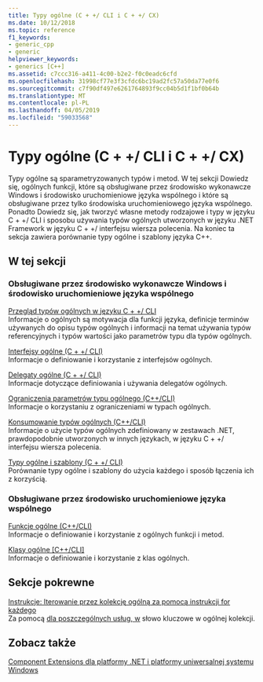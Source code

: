 ```yaml
---
title: Typy ogólne (C + +/ CLI i C + +/ CX)
ms.date: 10/12/2018
ms.topic: reference
f1_keywords:
- generic_cpp
- generic
helpviewer_keywords:
- generics [C++]
ms.assetid: c7ccc316-a411-4c00-b2e2-f0c0eadc6cfd
ms.openlocfilehash: 31998cf77e3f3cfdc6bc19ad2fc57a50da77e0f6
ms.sourcegitcommit: c7f90df497e6261764893f9cc04b5d1f1bf0b64b
ms.translationtype: MT
ms.contentlocale: pl-PL
ms.lasthandoff: 04/05/2019
ms.locfileid: "59033568"
---
```

# <a name="generics--ccli-and-ccx"></a>Typy ogólne (C + +/ CLI i C + +/ CX)

Typy ogólne są sparametryzowanych typów i metod. W tej sekcji Dowiedz się, ogólnych funkcji, które są obsługiwane przez środowisko wykonawcze Windows i środowisko uruchomieniowe języka wspólnego i które są obsługiwane przez tylko środowiska uruchomieniowego języka wspólnego. Ponadto Dowiedz się, jak tworzyć własne metody rodzajowe i typy w języku C + +/ CLI i sposobu używania typów ogólnych utworzonych w języku .NET Framework w języku C + +/ interfejsu wiersza polecenia. Na koniec ta sekcja zawiera porównanie typy ogólne i szablony języka C++.

## <a name="in-this-section"></a>W tej sekcji

### <a name="supported-by-the-windows-runtime-and-the-common-language-runtime"></a>Obsługiwane przez środowisko wykonawcze Windows i środowisko uruchomieniowe języka wspólnego

[Przegląd typów ogólnych w języku C + +/ CLI](overview-of-generics-in-visual-cpp.md)<br/>
Informacje o ogólnych są motywacja dla funkcji języka, definicje terminów używanych do opisu typów ogólnych i informacji na temat używania typów referencyjnych i typów wartości jako parametrów typu dla typów ogólnych.

[Interfejsy ogólne (C + +/ CLI)](generic-interfaces-visual-cpp.md)<br/>
Informacje o definiowanie i korzystanie z interfejsów ogólnych.

[Delegaty ogólne (C + +/ CLI)](generic-delegates-visual-cpp.md)<br/>
Informacje dotyczące definiowania i używania delegatów ogólnych.

[Ograniczenia parametrów typu ogólnego (C++/CLI)](constraints-on-generic-type-parameters-cpp-cli.md)<br/>
Informacje o korzystaniu z ograniczeniami w typach ogólnych.

[Konsumowanie typów ogólnych (C++/CLI)](consuming-generics-cpp-cli.md)<br/>
Informacje o użycie typów ogólnych zdefiniowany w zestawach .NET, prawdopodobnie utworzonych w innych językach, w języku C + +/ interfejsu wiersza polecenia.

[Typy ogólne i szablony (C + +/ CLI)](generics-and-templates-visual-cpp.md)<br/>
Porównanie typy ogólne i szablony do użycia każdego i sposób łączenia ich z korzyścią.

### <a name="supported-by-the-common-language-runtime"></a>Obsługiwane przez środowisko uruchomieniowe języka wspólnego

[Funkcje ogólne (C++/CLI)](generic-functions-cpp-cli.md)<br/>
Informacje o definiowanie i korzystanie z ogólnych funkcji i metod.

[Klasy ogólne [C++/CLI]](generic-classes-cpp-cli.md)<br/>
Informacje o definiowanie i korzystanie z klas ogólnych.

## <a name="related-sections"></a>Sekcje pokrewne

[Instrukcje: Iterowanie przez kolekcję ogólną za pomocą instrukcji for każdego](../dotnet/how-to-iterate-over-a-generic-collection-with-for-each.md)<br/>
Za pomocą [dla poszczególnych usług, w](../dotnet/for-each-in.md) słowo kluczowe w ogólnej kolekcji.

## <a name="see-also"></a>Zobacz także

[Component Extensions dla platformy .NET i platformy uniwersalnej systemu Windows](component-extensions-for-runtime-platforms.md)